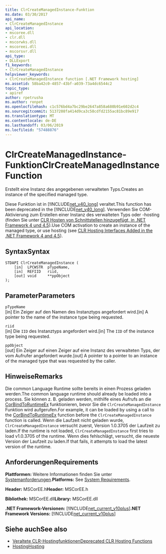 ```yaml
---
title: ClrCreateManagedInstance-Funktion
ms.date: 03/30/2017
api_name:
- ClrCreateManagedInstance
api_location:
- mscoree.dll
- clr.dll
- mscorwks.dll
- mscoreei.dll
- mscorsvr.dll
api_type:
- DLLExport
f1_keywords:
- ClrCreateManagedInstance
helpviewer_keywords:
- ClrCreateManagedInstance function [.NET Framework hosting]
ms.assetid: 58ba42c0-4857-43bf-a039-73a4dc6544c2
topic_type:
- apiref
author: rpetrusha
ms.author: ronpet
ms.openlocfilehash: c1c576bd4a7bc29be2647a858a680b91e602d2c4
ms.sourcegitcommit: 5137208fa414d9ca3c58cdfd2155ac81bc89e917
ms.translationtype: MT
ms.contentlocale: de-DE
ms.lasthandoff: 03/06/2019
ms.locfileid: "57488876"
---
```

# <a name="clrcreatemanagedinstance-function"></a><span data-ttu-id="96bd8-102">ClrCreateManagedInstance-Funktion</span><span class="sxs-lookup"><span data-stu-id="96bd8-102">ClrCreateManagedInstance Function</span></span>
<span data-ttu-id="96bd8-103">Erstellt eine Instanz des angegebenen verwalteten Typs.</span><span class="sxs-lookup"><span data-stu-id="96bd8-103">Creates an instance of the specified managed type.</span></span>  
  
 <span data-ttu-id="96bd8-104">Diese Funktion ist in [!INCLUDE[net_v40_long](../../../../includes/net-v40-long-md.md)] veraltet.</span><span class="sxs-lookup"><span data-stu-id="96bd8-104">This function has been deprecated in the [!INCLUDE[net_v40_long](../../../../includes/net-v40-long-md.md)].</span></span> <span data-ttu-id="96bd8-105">Verwenden Sie COM-Aktivierung zum Erstellen einer Instanz des verwalteten Typs oder -hosting (finden Sie unter [CLR Hosten von Schnittstellen hinzugefügt, in .NET Framework 4 und 4.5](../../../../docs/framework/unmanaged-api/hosting/clr-hosting-interfaces-added-in-the-net-framework-4-and-4-5.md)).</span><span class="sxs-lookup"><span data-stu-id="96bd8-105">Use COM activation to create an instance of the managed type, or use hosting (see [CLR Hosting Interfaces Added in the .NET Framework 4 and 4.5](../../../../docs/framework/unmanaged-api/hosting/clr-hosting-interfaces-added-in-the-net-framework-4-and-4-5.md)).</span></span>  
  
## <a name="syntax"></a><span data-ttu-id="96bd8-106">Syntax</span><span class="sxs-lookup"><span data-stu-id="96bd8-106">Syntax</span></span>  
  
```  
STDAPI ClrCreateManagedInstance (  
    [in]  LPCWSTR  pTypeName,   
    [in]  REFIID   riid,   
    [out] void     **ppObject  
);  
```  
  
## <a name="parameters"></a><span data-ttu-id="96bd8-107">Parameter</span><span class="sxs-lookup"><span data-stu-id="96bd8-107">Parameters</span></span>  
 `pTypeName`  
 <span data-ttu-id="96bd8-108">[in] Ein Zeiger auf den Namen des Instanztyps angefordert wird.</span><span class="sxs-lookup"><span data-stu-id="96bd8-108">[in] A pointer to the name of the instance type being requested.</span></span>  
  
 `riid`  
 <span data-ttu-id="96bd8-109">[in] Die `IID` des Instanztyps angefordert wird.</span><span class="sxs-lookup"><span data-stu-id="96bd8-109">[in] The `IID` of the instance type being requested.</span></span>  
  
 `ppObject`  
 <span data-ttu-id="96bd8-110">[out] Ein Zeiger auf einen Zeiger auf eine Instanz des verwalteten Typs, der vom Aufrufer angefordert wurde.</span><span class="sxs-lookup"><span data-stu-id="96bd8-110">[out] A pointer to a pointer to an instance of the managed type that was requested by the caller.</span></span>  
  
## <a name="remarks"></a><span data-ttu-id="96bd8-111">Hinweise</span><span class="sxs-lookup"><span data-stu-id="96bd8-111">Remarks</span></span>  
 <span data-ttu-id="96bd8-112">Die common Language Runtime sollte bereits in einen Prozess geladen werden.</span><span class="sxs-lookup"><span data-stu-id="96bd8-112">The common language runtime should already be loaded into a process.</span></span> <span data-ttu-id="96bd8-113">Sie können z. B. geladen werden, mithilfe eines Aufrufs an die [CorBindToRuntimeEx](../../../../docs/framework/unmanaged-api/hosting/corbindtoruntimeex-function.md) funktionieren, bevor Sie die `ClrCreateManagedInstance` Funktion wird aufgerufen.</span><span class="sxs-lookup"><span data-stu-id="96bd8-113">For example, it can be loaded by using a call to the [CorBindToRuntimeEx](../../../../docs/framework/unmanaged-api/hosting/corbindtoruntimeex-function.md) function before the `ClrCreateManagedInstance` function is called.</span></span> <span data-ttu-id="96bd8-114">Wenn die Laufzeit nicht geladen wurde, `ClrCreateManagedInstance` versucht zuerst, Version 1.0.3705 der Laufzeit zu laden.</span><span class="sxs-lookup"><span data-stu-id="96bd8-114">If the runtime is not loaded, `ClrCreateManagedInstance` first tries to load v1.0.3705 of the runtime.</span></span> <span data-ttu-id="96bd8-115">Wenn dies fehlschlägt, versucht, die neueste Version der Laufzeit zu laden.</span><span class="sxs-lookup"><span data-stu-id="96bd8-115">If that fails, it attempts to load the latest version of the runtime.</span></span>  
  
## <a name="requirements"></a><span data-ttu-id="96bd8-116">Anforderungen</span><span class="sxs-lookup"><span data-stu-id="96bd8-116">Requirements</span></span>  
 <span data-ttu-id="96bd8-117">**Plattformen:** Weitere Informationen finden Sie unter [Systemanforderungen](../../../../docs/framework/get-started/system-requirements.md).</span><span class="sxs-lookup"><span data-stu-id="96bd8-117">**Platforms:** See [System Requirements](../../../../docs/framework/get-started/system-requirements.md).</span></span>  
  
 <span data-ttu-id="96bd8-118">**Header:** MSCorEE.h</span><span class="sxs-lookup"><span data-stu-id="96bd8-118">**Header:** MSCorEE.h</span></span>  
  
 <span data-ttu-id="96bd8-119">**Bibliothek:** MSCorEE.dll</span><span class="sxs-lookup"><span data-stu-id="96bd8-119">**Library:** MSCorEE.dll</span></span>  
  
 <span data-ttu-id="96bd8-120">**.NET Framework-Versionen:** [!INCLUDE[net_current_v10plus](../../../../includes/net-current-v10plus-md.md)]</span><span class="sxs-lookup"><span data-stu-id="96bd8-120">**.NET Framework Versions:** [!INCLUDE[net_current_v10plus](../../../../includes/net-current-v10plus-md.md)]</span></span>  
  
## <a name="see-also"></a><span data-ttu-id="96bd8-121">Siehe auch</span><span class="sxs-lookup"><span data-stu-id="96bd8-121">See also</span></span>
- [<span data-ttu-id="96bd8-122">Veraltete CLR-Hostingfunktionen</span><span class="sxs-lookup"><span data-stu-id="96bd8-122">Deprecated CLR Hosting Functions</span></span>](../../../../docs/framework/unmanaged-api/hosting/deprecated-clr-hosting-functions.md)
- [<span data-ttu-id="96bd8-123">Hosting</span><span class="sxs-lookup"><span data-stu-id="96bd8-123">Hosting</span></span>](../../../../docs/framework/unmanaged-api/hosting/index.md)
